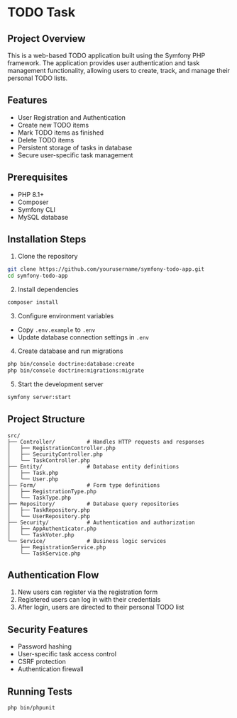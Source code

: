 # TODO Task

## Project Overview

This is a web-based TODO application built using the Symfony PHP framework. The application provides user authentication and task management functionality, allowing users to create, track, and manage their personal TODO lists.

## Features

- User Registration and Authentication
- Create new TODO items
- Mark TODO items as finished
- Delete TODO items
- Persistent storage of tasks in database
- Secure user-specific task management

## Prerequisites

- PHP 8.1+
- Composer
- Symfony CLI
- MySQL database

## Installation Steps

1. Clone the repository
```bash
git clone https://github.com/yourusername/symfony-todo-app.git
cd symfony-todo-app
```

2. Install dependencies
```bash
composer install
```

3. Configure environment variables
- Copy `.env.example` to `.env`
- Update database connection settings in `.env`

4. Create database and run migrations
```bash
php bin/console doctrine:database:create
php bin/console doctrine:migrations:migrate
```

5. Start the development server
```bash
symfony server:start
```

## Project Structure

```
src/
├── Controller/          # Handles HTTP requests and responses
│   ├── RegistrationController.php
│   ├── SecurityController.php
│   └── TaskController.php
├── Entity/              # Database entity definitions
│   ├── Task.php
│   └── User.php
├── Form/                # Form type definitions
│   ├── RegistrationType.php
│   └── TaskType.php
├── Repository/          # Database query repositories
│   ├── TaskRepository.php
│   └── UserRepository.php
├── Security/            # Authentication and authorization
│   ├── AppAuthenticator.php
│   └── TaskVoter.php
└── Service/             # Business logic services
    ├── RegistrationService.php
    └── TaskService.php
```

## Authentication Flow

1. New users can register via the registration form
2. Registered users can log in with their credentials
3. After login, users are directed to their personal TODO list

## Security Features

- Password hashing
- User-specific task access control
- CSRF protection
- Authentication firewall

## Running Tests

```bash
php bin/phpunit
```